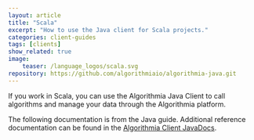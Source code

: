 ```yaml
---
layout: article
title: "Scala"
excerpt: "How to use the Java client for Scala projects."
categories: client-guides
tags: [clients]
show_related: true
image:
    teaser: /language_logos/scala.svg
repository: https://github.com/algorithmiaio/algorithmia-java.git
---
```


If you work in Scala, you can use the Algorithmia Java Client
to call algorithms and manage your data through the Algorithmia platform.

The following documentation is from the Java guide.
Additional reference documentation can be found in the [Algorithmia Client JavaDocs](http://www.javadoc.io/doc/com.algorithmia/algorithmia-client).